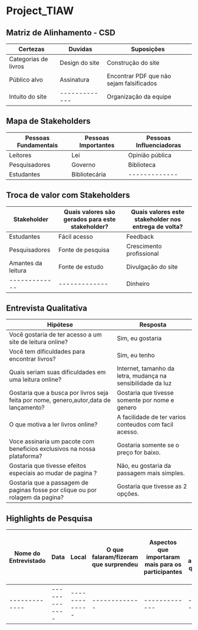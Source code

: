# Project_TIAW

## Matriz de Alinhamento - CSD
|  Certezas  | Duvidas | Suposições |
| ------------- | ------------- | ------------- |
| Categorias de livros   |   Design do site | Construção do site  |
| Público alvo  |  Assinatura  | Encontrar PDF que não sejam falsificados |
| Intuito do site  | ------------- | Organização  da equipe  |


## Mapa de Stakeholders
|  Pessoas Fundamentais  | Pessoas Importantes | Pessoas Influenciadoras |
| ------------- | ------------- | ------------- |
| Leitores |	Lei	| Opinião pública |
| Pesquisadores |	Governo	| Biblioteca |
| Estudantes |	Bibliotecária 	| ------------- |

## Troca de valor com Stakeholders
|  Stakeholder  | Quais valores são gerados para este stakeholder? | Quais valores este stakeholder nos entrega de volta? |
| ------------- | ------------- | ------------- |
| Estudantes |	Fácil acesso | Feedback |
| Pesquisadores |	Fonte de pesquisa |	Crescimento profissional |
| Amantes da leitura |	Fonte de estudo	| Divulgação  do site |
| ------------- | ------------- | Dinheiro |

## Entrevista Qualitativa
| Hipótese  | Resposta |
| ------------- | ------------- |
| Você gostaria de ter acesso a um site de leitura online? | Sim, eu gostaria |
| Você tem dificuldades para encontrar livros? | Sim, eu tenho |
| Quais seriam suas dificuldades  em uma leitura online? | Internet, tamanho da letra, mudança na sensibilidade da luz |
| Gostaria que a busca por livros seja feita por nome, genero,autor,data de lançamento? | Gostaria que tivesse somente por nome e genero |
| O que motiva a ler livros online? | A facilidade de ter varios conteudos com facil acesso.|
| Voce assinaria um pacote com beneficios exclusivos na nossa plataforma? | Gostaria somente se o preço for baixo. |
| Gostaria que tivesse efeitos especiais ao mudar de pagina ? | Não, eu gostaria da passagem mais simples. |
| Gostaria que a passagem de paginas fosse por clique ou por rolagem da pagina? | Gostaria que tivesse as 2 opções. |

## Highlights de Pesquisa
|Nome do Entrevistado	| Data |	Local |	O que falaram/fizeram que surprendeu| Aspectos que importaram mais para os participantes |	Principais temas ou aprendizados que surgiram|	Novos tópicos ou questões para explorar no futuro |
| ------------- | ------------- |------------- |------------- |------------- |------------- |------------- |
| ------------- |------------- |------------- |------------- |------------- |------------- |------------- |

